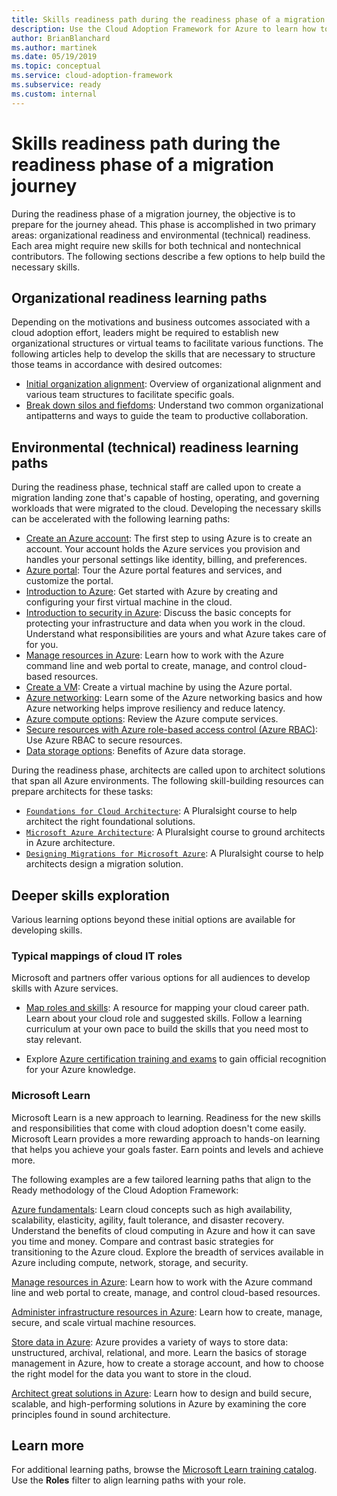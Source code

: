 ```yaml
---
title: Skills readiness path during the readiness phase of a migration journey
description: Use the Cloud Adoption Framework for Azure to learn how to build the skills necessary to complete your migration journey.
author: BrianBlanchard
ms.author: martinek
ms.date: 05/19/2019
ms.topic: conceptual
ms.service: cloud-adoption-framework
ms.subservice: ready
ms.custom: internal
---
```


# Skills readiness path during the readiness phase of a migration journey

During the readiness phase of a migration journey, the objective is to prepare for the journey ahead. This phase is accomplished in two primary areas: organizational readiness and environmental (technical) readiness. Each area might require new skills for both technical and nontechnical contributors. The following sections describe a few options to help build the necessary skills.

## Organizational readiness learning paths

Depending on the motivations and business outcomes associated with a cloud adoption effort, leaders might be required to establish new organizational structures or virtual teams to facilitate various functions. The following articles help to develop the skills that are necessary to structure those teams in accordance with desired outcomes:

- [Initial organization alignment](../organize/index.md): Overview of organizational alignment and various team structures to facilitate specific goals.
- [Break down silos and fiefdoms](../organize/fiefdoms-silos.md): Understand two common organizational antipatterns and ways to guide the team to productive collaboration.

## Environmental (technical) readiness learning paths

During the readiness phase, technical staff are called upon to create a migration landing zone that's capable of hosting, operating, and governing workloads that were migrated to the cloud. Developing the necessary skills can be accelerated with the following learning paths:

- [Create an Azure account](/training/modules/create-an-azure-account/): The first step to using Azure is to create an account. Your account holds the Azure services you provision and handles your personal settings like identity, billing, and preferences.
- [Azure portal](/training/modules/tour-azure-portal/): Tour the Azure portal features and services, and customize the portal.
- [Introduction to Azure](/training/modules/intro-to-azure-fundamentals/): Get started with Azure by creating and configuring your first virtual machine in the cloud.
- [Introduction to security in Azure](/training/modules/protect-against-security-threats-azure/): Discuss the basic concepts for protecting your infrastructure and data when you work in the cloud. Understand what responsibilities are yours and what Azure takes care of for you.
- [Manage resources in Azure](/training/paths/manage-resources-in-azure/): Learn how to work with the Azure command line and web portal to create, manage, and control cloud-based resources.
- [Create a VM](/training/modules/create-windows-virtual-machine-in-azure/): Create a virtual machine by using the Azure portal.
- [Azure networking](/training/modules/azure-networking-fundamentals/): Learn some of the Azure networking basics and how Azure networking helps improve resiliency and reduce latency.
- [Azure compute options](/training/modules/azure-compute-fundamentals/): Review the Azure compute services.
- [Secure resources with Azure role-based access control (Azure RBAC)](/training/modules/secure-azure-resources-with-rbac/): Use Azure RBAC to secure resources.
- [Data storage options](/training/modules/azure-database-fundamentals/): Benefits of Azure data storage.

During the readiness phase, architects are called upon to architect solutions that span all Azure environments. The following skill-building resources can prepare architects for these tasks:

- [`Foundations for Cloud Architecture`](https://www.pluralsight.com/courses/cloud-architecture-foundations): A Pluralsight course to help architect the right foundational solutions.
- [`Microsoft Azure Architecture`](https://www.pluralsight.com/courses/cloud-architecture-foundations): A Pluralsight course to ground architects in Azure architecture.
- [`Designing Migrations for Microsoft Azure`](https://www.pluralsight.com/courses/cloud-architecture-foundations): A Pluralsight course to help architects design a migration solution.

## Deeper skills exploration

Various learning options beyond these initial options are available for developing skills.

### Typical mappings of cloud IT roles

Microsoft and partners offer various options for all audiences to develop skills with Azure services.

- [Map roles and skills](../plan/suggested-skills.md): A resource for mapping your cloud career path. Learn about your cloud role and suggested skills. Follow a learning curriculum at your own pace to build the skills that you need most to stay relevant.

- Explore [Azure certification training and exams](/certifications/) to gain official recognition for your Azure knowledge.

### Microsoft Learn

Microsoft Learn is a new approach to learning. Readiness for the new skills and responsibilities that come with cloud adoption doesn't come easily. Microsoft Learn provides a more rewarding approach to hands-on learning that helps you achieve your goals faster. Earn points and levels and achieve more.

The following examples are a few tailored learning paths that align to the Ready methodology of the Cloud Adoption Framework:

[Azure fundamentals](/training/paths/az-900-describe-cloud-concepts/): Learn cloud concepts such as high availability, scalability, elasticity, agility, fault tolerance, and disaster recovery. Understand the benefits of cloud computing in Azure and how it can save you time and money. Compare and contrast basic strategies for transitioning to the Azure cloud. Explore the breadth of services available in Azure including compute, network, storage, and security.

[Manage resources in Azure](/training/modules/control-and-organize-with-azure-resource-manager/): Learn how to work with the Azure command line and web portal to create, manage, and control cloud-based resources.

[Administer infrastructure resources in Azure](/training/paths/administer-infrastructure-resources-in-azure/): Learn how to create, manage, secure, and scale virtual machine resources.

[Store data in Azure](/training/paths/store-data-in-azure/): Azure provides a variety of ways to store data: unstructured, archival, relational, and more. Learn the basics of storage management in Azure, how to create a storage account, and how to choose the right model for the data you want to store in the cloud.

[Architect great solutions in Azure](/training/paths/azure-well-architected-framework/): Learn how to design and build secure, scalable, and high-performing solutions in Azure by examining the core principles found in sound architecture.

## Learn more

For additional learning paths, browse the [Microsoft Learn training catalog](/training/browse/). Use the **Roles** filter to align learning paths with your role.
